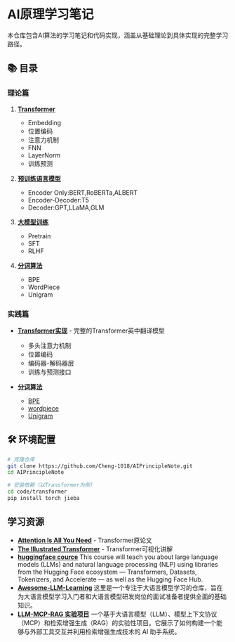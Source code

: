 # AI原理学习笔记

本仓库包含AI算法的学习笔记和代码实现，涵盖从基础理论到具体实现的完整学习路径。

## 📚 目录

### 理论篇

1. **[Transformer](note/1.transformer.md)**
   - Embedding
   - 位置编码
   - 注意力机制
   - FNN
   - LayerNorm
   - 训练预测
2. **[预训练语言模型](note/2.预训练语言模型.md)**
   - Encoder Only:BERT,RoBERTa,ALBERT 
   - Encoder-Decoder:T5
   - Decoder:GPT,LLaMA,GLM
3. **[大模型训练](note/3.大模型训练.md)**
   - Pretrain
   - SFT
   - RLHF

4. **[分词算法](note/4.tokenizer.md)**
   - BPE
   - WordPiece
   - Unigram

### 实践篇

- **[Transformer实现](code/transformer/)** - 完整的Transformer英中翻译模型
  - 多头注意力机制
  - 位置编码
  - 编码器-解码器层
  - 训练与预测接口

- **[分词算法](code/tokenizer/)**
  - [BPE](code/tokenizer/bpetokenizer.py)
  - [wordpiece](code/tokenizer/wordpiecetokenizer.py)
  - [Unigram](code/tokenizer/unigramtokenizer.py)

## 🛠️ 环境配置

```bash
# 克隆仓库
git clone https://github.com/Cheng-1018/AIPrincipleNote.git
cd AIPrincipleNote

# 安装依赖（以Transformer为例）
cd code/transformer
pip install torch jieba
```

## 学习资源

- **[Attention Is All You Need](https://arxiv.org/abs/1706.03762)** - Transformer原论文
- **[The Illustrated Transformer](https://jalammar.github.io/illustrated-transformer/)** - Transformer可视化讲解
- **[huggingface cource](https://huggingface.co/learn/llm-course/chapter1/1)** This course will teach you about large language models (LLMs) and natural language processing (NLP) using libraries from the Hugging Face ecosystem — Transformers,  Datasets,  Tokenizers, and  Accelerate — as well as the Hugging Face Hub.
- **[Awesome-LLM-Learning](https://github.com/kebijuelun/Awesome-LLM-Learning)** 这里是一个专注于大语言模型学习的仓库，旨在为大语言模型学习入门者和大语言模型研发岗位的面试准备者提供全面的基础知识。
- **[LLM-MCP-RAG 实验项目](https://github.com/StrayDragon/exp-llm-mcp-rag)** 一个基于大语言模型（LLM）、模型上下文协议（MCP）和检索增强生成（RAG）的实验性项目。它展示了如何构建一个能够与外部工具交互并利用检索增强生成技术的 AI 助手系统。
